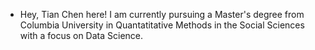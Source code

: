 - Hey, Tian Chen here! I am currently pursuing a Master's degree from Columbia University in Quantatitative Methods in the Social Sciences with a focus on Data Science.
